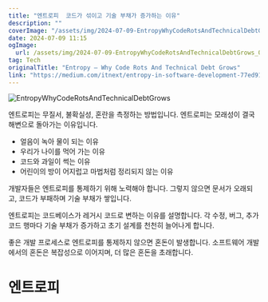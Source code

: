 ```yaml
---
title: "엔트로피  코드가 섞이고 기술 부채가 증가하는 이유"
description: ""
coverImage: "/assets/img/2024-07-09-EntropyWhyCodeRotsAndTechnicalDebtGrows_0.png"
date: 2024-07-09 11:15
ogImage: 
  url: /assets/img/2024-07-09-EntropyWhyCodeRotsAndTechnicalDebtGrows_0.png
tag: Tech
originalTitle: "Entropy — Why Code Rots And Technical Debt Grows"
link: "https://medium.com/itnext/entropy-in-software-development-77ed9110ef28"
---
```



![EntropyWhyCodeRotsAndTechnicalDebtGrows](/assets/img/2024-07-09-EntropyWhyCodeRotsAndTechnicalDebtGrows_0.png)

엔트로피는 무질서, 불확실성, 혼란을 측정하는 방법입니다. 엔트로피는 모래성이 결국 해변으로 돌아가는 이유입니다.

- 얼음이 녹아 물이 되는 이유
- 우리가 나이를 먹어 가는 이유
- 코드와 과일이 썩는 이유
- 어린이의 방이 어지럽고 마법처럼 정리되지 않는 이유

개발자들은 엔트로피를 통제하기 위해 노력해야 합니다. 그렇지 않으면 문서가 오래되고, 코드가 부패하며 기술 부채가 쌓입니다.

<div class="content-ad"></div>

엔트로피는 코드베이스가 레거시 코드로 변하는 이유를 설명합니다. 각 수정, 버그, 추가 코드 행마다 기술 부채가 증가하고 초기 설계를 천천히 늘어나게 합니다.

좋은 개발 프로세스로 엔트로피를 통제하지 않으면 혼돈이 발생합니다. 소프트웨어 개발에서의 혼돈은 복잡성으로 이어지며, 더 많은 혼돈을 초래합니다.

# 엔트로피